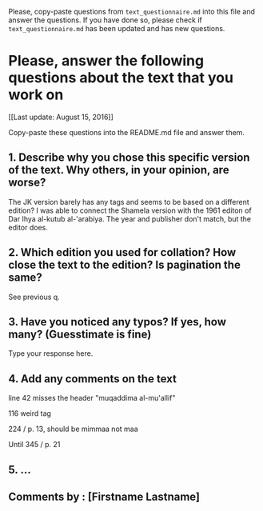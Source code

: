 

Please, copy-paste questions from `text_questionnaire.md` into this file and answer the questions.
If you have done so, please check if `text_questionnaire.md` has been updated and has new questions.

# Please, answer the following questions about the text that you work on

[[Last update: August 15, 2016]]

Copy-paste these questions into the README.md file and answer them.

## 1. Describe why you chose this specific version of the text. Why others, in your opinion, are worse?

The JK version barely has any tags and seems to be based on a different edition? I was able to connect the Shamela version with the 1961 editon of Dar Ihya al-kutub al-'arabiya. The year and publisher don't match, but the editor does.

## 2. Which edition you used for collation? How close the text to the edition? Is pagination the same?

See previous q.

## 3. Have you noticed any typos? If yes, how many? (Guesstimate is fine)

Type your response here.

## 4. Add any comments on the text

line 42 misses the header "muqaddima al-mu'allif"

116 weird tag

224 / p. 13, should be mimmaa not maa

Until 345 / p. 21

## 5. ...

## Comments by : [Firstname Lastname]

